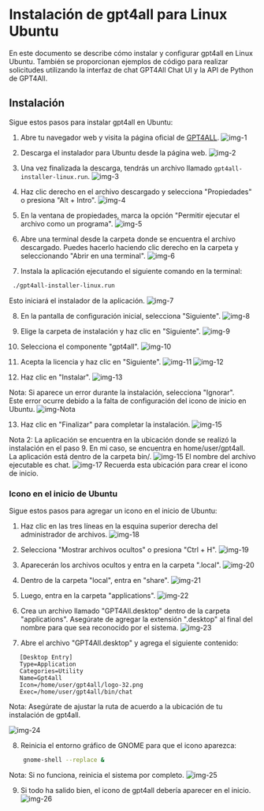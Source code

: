 # Instalación de gpt4all para Linux Ubuntu

En este documento se describe cómo instalar y configurar gpt4all en Linux Ubuntu. También se proporcionan ejemplos de código para realizar solicitudes utilizando la interfaz de chat GPT4All Chat UI y la API de Python de GPT4All.

## Instalación

Sigue estos pasos para instalar gpt4all en Ubuntu:

1. Abre tu navegador web y visita la página oficial de [GPT4ALL](https://gpt4all.io/index.html).
![img-1](./imgs/1.png)

2. Descarga el instalador para Ubuntu desde la página web.
![img-2](./imgs/2.png)

3. Una vez finalizada la descarga, tendrás un archivo llamado `gpt4all-installer-linux.run`.
![img-3](./imgs/3.png)

4. Haz clic derecho en el archivo descargado y selecciona "Propiedades" o presiona "Alt + Intro".
![img-4](./imgs/4.png)

5. En la ventana de propiedades, marca la opción "Permitir ejecutar el archivo como un programa".
![img-5](./imgs/5.png)

6. Abre una terminal desde la carpeta donde se encuentra el archivo descargado. Puedes hacerlo haciendo clic derecho en la carpeta y seleccionando "Abrir en una terminal".
![img-6](./imgs/6.png)

7. Instala la aplicación ejecutando el siguiente comando en la terminal:
```bash
 ./gpt4all-installer-linux.run
```
Esto iniciará el instalador de la aplicación.
![img-7](./imgs/7.png)

8. En la pantalla de configuración inicial, selecciona "Siguiente".
![img-8](./imgs/8.png)

9. Elige la carpeta de instalación y haz clic en "Siguiente".
![img-9](./imgs/9.png)

10. Selecciona el componente "gpt4all".
![img-10](./imgs/10.png)

11. Acepta la licencia y haz clic en "Siguiente".
![img-11](./imgs/11.png)
![img-12](./imgs/12.png)

12. Haz clic en "Instalar".
![img-13](./imgs/13.png)

Nota: Si aparece un error durante la instalación, selecciona "Ignorar". <br>
Este error ocurre debido a la falta de configuración del icono de inicio en Ubuntu.
![img-Nota](./imgs/14.png)

13. Haz clic en "Finalizar" para completar la instalación.
![img-15](./imgs/15.png)

Nota 2: La aplicación se encuentra en la ubicación donde se realizó la instalación en el paso 9. En mi caso, se encuentra en home/user/gpt4all. <br>
La aplicación está dentro de la carpeta bin/.
![img-15](./imgs/16.png)
El nombre del archivo ejecutable es chat.
![img-17](./imgs/17.png)
Recuerda esta ubicación para crear el icono de inicio.

### Icono en el inicio de Ubuntu

Sigue estos pasos para agregar un icono en el inicio de Ubuntu:

1. Haz clic en las tres líneas en la esquina superior derecha del administrador de archivos.
![img-18](./imgs/18.png)

2. Selecciona "Mostrar archivos ocultos" o presiona "Ctrl + H".
![img-19](./imgs/19.png)

3. Aparecerán los archivos ocultos y entra en la carpeta ".local".
![img-20](./imgs/20.png)

4. Dentro de la carpeta "local", entra en "share".
![img-21](./imgs/21.png)

5. Luego, entra en la carpeta "applications".
   ![img-22](./imgs/22.png)

6. Crea un archivo llamado "GPT4All.desktop" dentro de la carpeta "applications". Asegúrate de agregar la extensión ".desktop" al final del nombre para que sea reconocido por el sistema.
![img-23](./imgs/23.png)

7. Abre el archivo "GPT4All.desktop" y agrega el siguiente contenido:

```text
   [Desktop Entry]
   Type=Application
   Categories=Utility
   Name=Gpt4all
   Icon=/home/user/gpt4all/logo-32.png
   Exec=/home/user/gpt4all/bin/chat
``` 

Nota: Asegúrate de ajustar la ruta de acuerdo a la ubicación de tu instalación de gpt4all.

![img-24](./imgs/24.png)

8. Reinicia el entorno gráfico de GNOME para que el icono aparezca:

```bash
    gnome-shell --replace &
```

Nota: Si no funciona, reinicia el sistema por completo.
![img-25](./imgs/25.png)


9. Si todo ha salido bien, el icono de gpt4all debería aparecer en el inicio. 
![img-26](./imgs/26.png)

